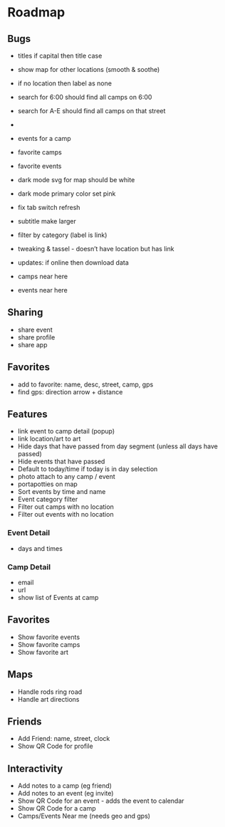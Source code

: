 # Roadmap

## Bugs
 - titles if capital then title case
- show map for other locations (smooth & soothe)
- if no location then label as none
- search for 6:00 should find all camps on 6:00
- search for A-E should find all camps on that street
-
- events for a camp
- favorite camps
- favorite events
- dark mode svg for map should be white
- dark mode primary color set pink
- fix tab switch refresh
- subtitle make larger
- filter by category (label is link)
- tweaking & tassel - doesn’t have location but has link
- updates: if online then download data


- camps near here
- events near here

## Sharing
- share event
- share profile
- share app

## Favorites
- add to favorite: name, desc, street, camp, gps
- find gps: direction arrow + distance

## Features
- link event to camp detail (popup)
- link location/art to art
- Hide days that have passed from day segment (unless all days have passed)
- Hide events that have passed
- Default to today/time if today is in day selection
- photo attach to any camp / event
- portapotties on map
- Sort events by time and name
- Event category filter
- Filter out camps with no location
- Filter out events with no location

### Event Detail
- days and times

### Camp Detail
- email
- url
- show list of Events at camp

## Favorites
- Show favorite events
- Show favorite camps
- Show favorite art

## Maps
- Handle rods ring road
- Handle art directions

## Friends
- Add Friend: name, street, clock
- Show QR Code for profile


## Interactivity
- Add notes to a camp (eg friend)
- Add notes to an event (eg invite)
- Show QR Code for an event - adds the event to calendar
- Show QR Code for a camp
- Camps/Events Near me (needs geo and gps)